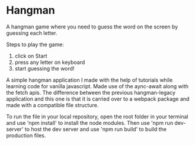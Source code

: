 # Hangman
A hangman game where you need to guess the word on the screen by guessing each letter.

Steps to play the game:
  1. click on Start
  2. press any letter on keyboard
  3. start guessing the word!
  
A simple hangman application I made with the help of tutorials while learning code for vanilla javascript. Made use of the aync-await along with the fetch apis. The difference between the previous hangman-legacy application and this one is that it is carried over to a webpack package and made with a compatible file structure.

To run the file in your local repository, open the root folder in your terminal and use 'npm install' to install the node modules. Then use 'npm run dev-server' to host the dev server and use 'npm run build' to build the production files.
